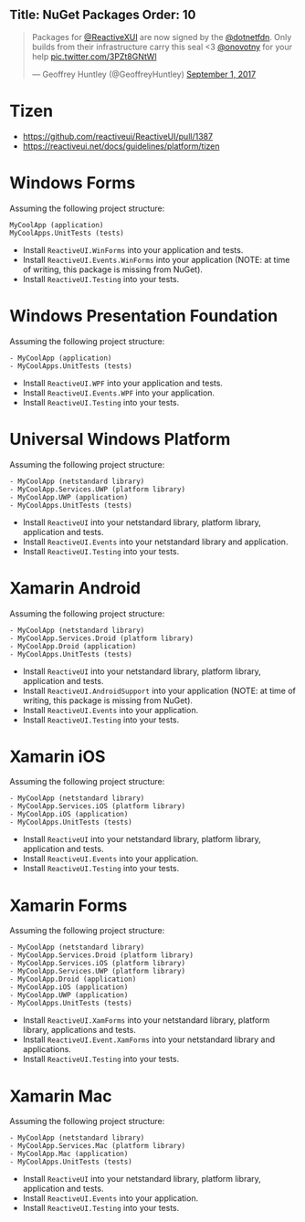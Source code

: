 Title: NuGet Packages
Order: 10
---

<blockquote class="twitter-tweet" data-lang="en"><p lang="en" dir="ltr">Packages for <a href="https://twitter.com/ReactiveXUI">@ReactiveXUI</a> are now signed by the <a href="https://twitter.com/dotnetfdn">@dotnetfdn</a>. Only builds from their infrastructure carry this seal &lt;3 <a href="https://twitter.com/onovotny">@onovotny</a> for your help <a href="https://t.co/3PZt8GNtWl">pic.twitter.com/3PZt8GNtWl</a></p>&mdash; Geoffrey Huntley (@GeoffreyHuntley) <a href="https://twitter.com/GeoffreyHuntley/status/903619522883497984">September 1, 2017</a></blockquote>
<script async src="//platform.twitter.com/widgets.js" charset="utf-8"></script>

# Tizen

* https://github.com/reactiveui/ReactiveUI/pull/1387
* https://reactiveui.net/docs/guidelines/platform/tizen

# Windows Forms

Assuming the following project structure:

```
MyCoolApp (application)
MyCoolApps.UnitTests (tests)
```

* Install `ReactiveUI.WinForms` into your application and tests.
* Install `ReactiveUI.Events.WinForms` into your application (NOTE: at time of writing, this package is missing from NuGet).
* Install `ReactiveUI.Testing` into your tests.

# Windows Presentation Foundation

Assuming the following project structure:

```
- MyCoolApp (application)
- MyCoolApps.UnitTests (tests)
```

* Install `ReactiveUI.WPF` into your application and tests.
* Install `ReactiveUI.Events.WPF` into your application.
* Install `ReactiveUI.Testing` into your tests.

# Universal Windows Platform

Assuming the following project structure:

```
- MyCoolApp (netstandard library)
- MyCoolApp.Services.UWP (platform library)
- MyCoolApp.UWP (application)
- MyCoolApps.UnitTests (tests)
```

* Install `ReactiveUI` into your netstandard library, platform library, application and tests.
* Install `ReactiveUI.Events` into your netstandard library and application.
* Install `ReactiveUI.Testing` into your tests.

# Xamarin Android

Assuming the following project structure:

```
- MyCoolApp (netstandard library)
- MyCoolApp.Services.Droid (platform library)
- MyCoolApp.Droid (application)
- MyCoolApps.UnitTests (tests)
```

* Install `ReactiveUI` into your netstandard library, platform library, application and tests.
* Install `ReactiveUI.AndroidSupport` into your application (NOTE: at time of writing, this package is missing from NuGet).
* Install `ReactiveUI.Events` into your application.
* Install `ReactiveUI.Testing` into your tests.

# Xamarin iOS

Assuming the following project structure:

```
- MyCoolApp (netstandard library)
- MyCoolApp.Services.iOS (platform library)
- MyCoolApp.iOS (application)
- MyCoolApps.UnitTests (tests)
```

* Install `ReactiveUI` into your netstandard library, platform library, application and tests.
* Install `ReactiveUI.Events` into your application.
* Install `ReactiveUI.Testing` into your tests.

# Xamarin Forms

Assuming the following project structure:

```
- MyCoolApp (netstandard library)
- MyCoolApp.Services.Droid (platform library)
- MyCoolApp.Services.iOS (platform library)
- MyCoolApp.Services.UWP (platform library)
- MyCoolApp.Droid (application)
- MyCoolApp.iOS (application)
- MyCoolApp.UWP (application)
- MyCoolApps.UnitTests (tests)
```

* Install `ReactiveUI.XamForms` into your netstandard library, platform library, applications and tests.
* Install `ReactiveUI.Event.XamForms` into your netstandard library and applications.
* Install `ReactiveUI.Testing` into your tests.

# Xamarin Mac

Assuming the following project structure:

```
- MyCoolApp (netstandard library)
- MyCoolApp.Services.Mac (platform library)
- MyCoolApp.Mac (application)
- MyCoolApps.UnitTests (tests)
```

* Install `ReactiveUI` into your netstandard library, platform library, application and tests.
* Install `ReactiveUI.Events` into your application.
* Install `ReactiveUI.Testing` into your tests.
